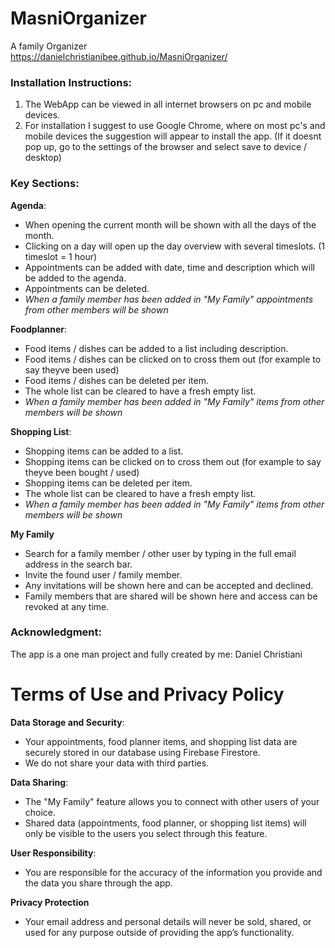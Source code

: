 # MasniOrganizer
A family Organizer<br>
https://danielchristianibee.github.io/MasniOrganizer/

    
### Installation Instructions:
   1. The WebApp can be viewed in all internet browsers on pc and mobile devices.
   2. For installation I suggest to use Google Chrome, where on most pc's and mobile devices the suggestion will appear to install the app.
        (If it doesnt pop up, go to the settings of the browser and select save to device / desktop)

### Key Sections:

**Agenda**:
- When opening the current month will be shown with all the days of the month.
- Clicking on a day will open up the day overview with several timeslots. (1 timeslot = 1 hour)
- Appointments can be added with date, time and description which will be added to the agenda.
- Appointments can be deleted.
- *When a family member has been added in "My Family" appointments from other members will be shown*

**Foodplanner**:
- Food items / dishes can be added to a list including description.
- Food items / dishes can be clicked on to cross them out (for example to say theyve been used)
- Food items / dishes can be deleted per item.
- The whole list can be cleared to have a fresh empty list.
- *When a family member has been added in "My Family" items from other members will be shown*

**Shopping List**:
- Shopping items can be added to a list.
- Shopping items can be clicked on to cross them out (for example to say theyve been bought / used)
- Shopping items can be deleted per item.
- The whole list can be cleared to have a fresh empty list.
- *When a family member has been added in "My Family" items from other members will be shown*

**My Family**
- Search for a family member / other user by typing in the full email address in the search bar.
- Invite the found user / family member.
- Any invitations will be shown here and can be accepted and declined.
- Family members that are shared will be shown here and access can be revoked at any time.

### Acknowledgment:
   The app is a one man project and fully created by me: Daniel Christiani

# Terms of Use and Privacy Policy

**Data Storage and Security**:
- Your appointments, food planner items, and shopping list data are securely stored in our database using Firebase Firestore.
- We do not share your data with third parties.

**Data Sharing**:
- The "My Family" feature allows you to connect with other users of your choice.
- Shared data (appointments, food planner, or shopping list items) will only be visible to the users you select through this feature.

**User Responsibility**:
- You are responsible for the accuracy of the information you provide and the data you share through the app.

**Privacy Protection**
 - Your email address and personal details will never be sold, shared, or used for any purpose outside of providing the app’s functionality.

